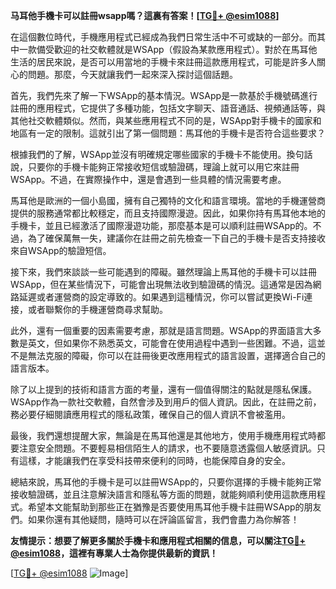 **马耳他手機卡可以註冊wsapp嗎？這裏有答案！[[TG💪+ @esim1088](https://t.me/s/esim1088)]**

在這個數位時代，手機應用程式已經成為我們日常生活中不可或缺的一部分。而其中一款備受歡迎的社交軟體就是WSApp（假設為某款應用程式）。對於在馬耳他生活的居民來說，是否可以用當地的手機卡來註冊這款應用程式，可能是許多人關心的問題。那麼，今天就讓我們一起來深入探討這個話題。

首先，我們先來了解一下WSApp的基本情況。WSApp是一款基於手機號碼進行註冊的應用程式，它提供了多種功能，包括文字聊天、語音通話、視頻通話等，與其他社交軟體類似。然而，與某些應用程式不同的是，WSApp對手機卡的國家和地區有一定的限制。這就引出了第一個問題：馬耳他的手機卡是否符合這些要求？

根據我們的了解，WSApp並沒有明確規定哪些國家的手機卡不能使用。換句話說，只要你的手機卡能夠正常接收短信或驗證碼，理論上就可以用它來註冊WSApp。不過，在實際操作中，還是會遇到一些具體的情況需要考慮。

馬耳他是歐洲的一個小島國，擁有自己獨特的文化和語言環境。當地的手機運營商提供的服務通常都比較穩定，而且支持國際漫遊。因此，如果你持有馬耳他本地的手機卡，並且已經激活了國際漫遊功能，那麼基本是可以順利註冊WSApp的。不過，為了確保萬無一失，建議你在註冊之前先檢查一下自己的手機卡是否支持接收來自WSApp的驗證短信。

接下來，我們來談談一些可能遇到的障礙。雖然理論上馬耳他的手機卡可以註冊WSApp，但在某些情況下，可能會出現無法收到驗證碼的情況。這通常是因為網路延遲或者運營商的設定導致的。如果遇到這種情況，你可以嘗試更換Wi-Fi連接，或者聯繫你的手機運營商尋求幫助。

此外，還有一個重要的因素需要考慮，那就是語言問題。WSApp的界面語言大多數是英文，但如果你不熟悉英文，可能會在使用過程中遇到一些困難。不過，這並不是無法克服的障礙，你可以在註冊後更改應用程式的語言設置，選擇適合自己的語言版本。

除了以上提到的技術和語言方面的考量，還有一個值得關注的點就是隱私保護。WSApp作為一款社交軟體，自然會涉及到用戶的個人資訊。因此，在註冊之前，務必要仔細閱讀應用程式的隱私政策，確保自己的個人資訊不會被濫用。

最後，我們還想提醒大家，無論是在馬耳他還是其他地方，使用手機應用程式時都要注意安全問題。不要輕易相信陌生人的請求，也不要隨意透露個人敏感資訊。只有這樣，才能讓我們在享受科技帶來便利的同時，也能保障自身的安全。

總結來說，馬耳他的手機卡是可以註冊WSApp的，只要你選擇的手機卡能夠正常接收驗證碼，並且注意解決語言和隱私等方面的問題，就能夠順利使用這款應用程式。希望本文能幫助到那些正在猶豫是否要使用馬耳他手機卡註冊WSApp的朋友們。如果你還有其他疑問，隨時可以在評論區留言，我們會盡力為你解答！

**友情提示：想要了解更多關於手機卡和應用程式相關的信息，可以關注[TG💪+ @esim1088](https://t.me/s/esim1088)，這裡有專業人士為你提供最新的資訊！**

[[TG💪+ @esim1088](https://t.me/s/esim1088) ![Image](https://i.postimg.cc/4NQfJmqS/Snipaste-2025-05-13-00-14-12.png)]